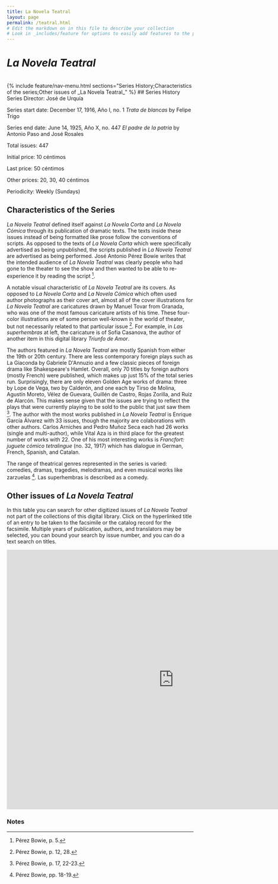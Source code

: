 ```yaml
---
title: La Novela Teatral
layout: page
permalink: /teatral.html
# Edit the markdown on in this file to describe your collection
# Look in _includes/feature for options to easily add features to the page
---
```

# _La Novela Teatral_
<br>
{% include feature/nav-menu.html sections="Series History;Characteristics of the series;Other issues of _La Novela Teatral_" %}
## Series History
Series Director: José de Urquía

Series start date: December 17, 1916, Año I, no. 1 _Trata de blancas_ by Felipe Trigo

Series end date: June 14, 1925, Año X, no. 447 _El padre de la patria_ by Antonio Paso and José Rosales

Total issues: 447

Initial price: 10 céntimos

Last price: 50 céntimos

Other prices: 20, 30, 40 céntimos

Periodicity: Weekly (Sundays)
## Characteristics of the Series
_La Novela Teatral_ defined itself against _La Novela Corta_ and _La Novela Cómica_ through its publication of dramatic texts. The texts inside these issues instead of being formatted like prose follow the conventions of scripts. As opposed to the texts of _La Novela Corta_ which were specifically advertised as being unpublished, the scripts published in _La Novela Teatral_ are advertised as being performed. José Antonio Pérez Bowie writes that the intended audience of _La Novela Teatral_ was clearly people who had gone to the theater to see the show and then wanted to be able to re-experience it by reading the script [^1].

A notable visual characteristic of _La Novela Teatral_ are its covers. As opposed to _La Novela Corta_ and _La Novela Cómica_ which often used author photographs as their cover art, almost all of the cover illustrations for _La Novela Teatral_ are caricatures drawn by Manuel Tovar from Granada, who was one of the most famous caricature artists of his time. These four-color illustrations are of some person well-known in the world of theater, but not necessarily related to that particular issue [^2]. For example, in _Las superhembras_ at left, the caricature is of Sofia Casanova, the author of another item in this digital library _Triunfo de Amor_. 

The authors featured in _La Novela Teatral_ are mostly Spanish from either the 19th or 20th century. There are less contemporary foreign plays such as La Giaconda by Gabriele D'Annuzio and a few classic pieces of foreign drama like Shakespeare's Hamlet. Overall, only 70 titles by foreign authors (mostly French) were published, which makes up just 15% of the total series run. Surprisingly, there are only eleven Golden Age works of drama: three by Lope de Vega, two by Calderón, and one each by Tirso de Molina, Agustín Moreto, Vélez de Guevara, Guillén de Castro, Rojas Zorilla, and Ruiz de Alarcón. This makes sense given that the issues are trying to reflect the plays that were currently playing to be sold to the public that just saw them [^3]. The author with the most works published in _La Novela Teatral_ is Enrique García Álvarez with 33 issues, though the majority are colaborations with other authors. Carlos Arniches and Pedro Muñoz Seca each had 26 works (single and multi-author), while Vital Aza is in third place for the greatest number of works with 22. One of his most interesting works is _Francfort: juguete cómico tetralingue_ (no. 32, 1917) which has dialogue in German, French, Spanish, and Catalan.

The range of theatrical genres represented in the series is varied: comedies, dramas, tragedies, melodramas, and even musical works like zarzuelas [^4]. Las superhembras is described as a comedy.

## Other issues of _La Novela Teatral_
In this table you can search for other digitized issues of _La Novela Teatral_ not part of the collections of this digital library. Click on the hyperlinked title of an entry to be taken to the facsimile or the catalog record for the facsimile. Multiple years of publication, authors, and translators may be selected, you can bound your search by issue number, and you can do a text search on titles.
<p style="text-align: center;"><iframe width="900" height="700" style="border: none;" src="https://view-awesome-table.com/-MMW2txIr3G4Hoa3Fi41/view"></iframe></p>

### Notes

[^1]: Pérez Bowie, p. 5.

[^2]: Pérez Bowie, p. 12, 28.

[^3]: Pérez Bowie, p. 17, 22-23.

[^4]: Pérez Bowie, pp. 18-19.